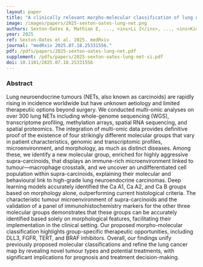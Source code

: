 ```yaml
---
layout: paper
title: "A clinically relevant morpho-molecular classification of lung neuroendocrine tumours"
image: /images/papers/2025-sexton-oates-lung-net.png
authors: Sexton-Oates A, Mathian E, ..., <ins>Li Z</ins>, ..., <ins>Kim J</ins>, ..., Alcala N, Foll M, Fernandez-Cuesta L 
year: 2025
ref: Sexton-Oates et al. 2025. medRxiv
journal: "medRxiv 2025.07.18.25331556."
pdf: /pdfs/papers/2025-sexton-oates-lung-net.pdf
supplement: /pdfs/papers/2025-sexton-oates-lung-net-si.pdf
doi: 10.1101/2025.07.18.25331556
---
```


### Abstract
Lung neuroendocrine tumours (NETs, also known as carcinoids) are rapidly rising in incidence worldwide but have unknown aetiology and limited therapeutic options beyond surgery. We conducted multi-omic analyses on over 300 lung NETs including whole-genome sequencing (WGS), transcriptome profiling, methylation arrays, spatial RNA sequencing, and spatial proteomics. The integration of multi-omic data provides definitive proof of the existence of four strikingly different molecular groups that vary in patient characteristics, genomic and transcriptomic profiles, microenvironment, and morphology, as much as distinct diseases. Among these, we identify a new molecular group, enriched for highly aggressive supra-carcinoids, that displays an immune-rich microenvironment linked to tumour—macrophage crosstalk, and we uncover an undifferentiated cell population within supra-carcinoids, explaining their molecular and behavioural link to high-grade lung neuroendocrine carcinomas. Deep learning models accurately identified the Ca A1, Ca A2, and Ca B groups based on morphology alone, outperforming current histological criteria. The characteristic tumour microenvironment of supra-carcinoids and the validation of a panel of immunohistochemistry markers for the other three molecular groups demonstrates that these groups can be accurately identified based solely on morphological features, facilitating their implementation in the clinical setting. Our proposed morpho-molecular classification highlights group-specific therapeutic opportunities, including DLL3, FGFR, TERT, and BRAF inhibitors. Overall, our findings unify previously proposed molecular classifications and refine the lung cancer map by revealing novel tumour types and potential treatments, with significant implications for prognosis and treatment decision-making.

